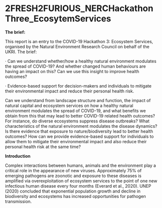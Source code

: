 # 2FRESH2FURIOUS_NERCHackathonThree_EcosytemServices

**The brief:**

This report is an entry to the COVID-19 Hackathon 3: Ecosystem Services, organised by the Natural Environment Research Council on behalf of the UKRI.  The brief: 

·        Can we understand whether/how a healthy natural environment modulates the spread of COVID-19? And whether changed human behaviours are having an impact on this? Can we use this insight to improve health outcomes? 

·        Evidence-based support for decision-makers and individuals to mitigate their environmental impact and reduce their personal health risk. 

Can we understand from landscape structure and function, the impact of natural capital and ecosystem services on how a healthy natural environment modulates the spread of COVID-19, and what benefits we obtain from this that may lead to better COVID-19 related health outcomes? For instance, do diverse ecosystems suppress disease outbreaks?  What characteristics of the natural environment modulates the disease dynamics? Is there evidence that exposure to nature/biodiversity lead to better health outcomes? How can we provide evidence-based support for individuals to allow them to mitigate their environmental impact and also reduce their personal health risk at the same time? 

**Introduction** 

Complex interactions between humans, animals and the environment play a critical role in the appearance of new viruses.  Approximately 75% of emerging pathogens are zoonotic and exposure to these diseases is amplified via overexploitation of ecosystem services to the point of one new infectious human disease every four months (Everard et al., 2020). UNEP (2020) concluded that exponential population growth and decline in biodiversity and ecosystems has increased opportunities for pathogen transmission. 
